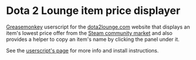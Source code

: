 Dota 2 Lounge item price displayer
===================

<a href="https://addons.mozilla.org/en-US/firefox/addon/greasemonkey/">Greasemonkey</a> userscript for the <a href="http://dota2lounge.com">dota2lounge.com</a> website that displays an item's lowest price offer from the <a href="http://steamcommunity.com/market/">Steam community market</a> and also provides a helper to copy an item's name by clicking the panel under it. 

See the <a href="http://userscripts.org/scripts/show/182588">userscript's page</a> for more info and install instructions.

